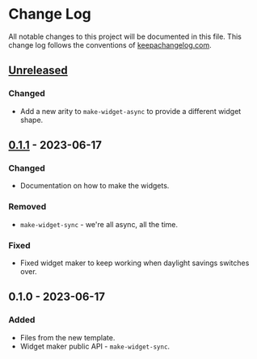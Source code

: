# Change Log
All notable changes to this project will be documented in this file. This change log follows the conventions of [keepachangelog.com](http://keepachangelog.com/).

## [Unreleased]
### Changed
- Add a new arity to `make-widget-async` to provide a different widget shape.

## [0.1.1] - 2023-06-17
### Changed
- Documentation on how to make the widgets.

### Removed
- `make-widget-sync` - we're all async, all the time.

### Fixed
- Fixed widget maker to keep working when daylight savings switches over.

## 0.1.0 - 2023-06-17
### Added
- Files from the new template.
- Widget maker public API - `make-widget-sync`.

[Unreleased]: https://sourcehost.site/your-name/day11-dumbo-octopus/compare/0.1.1...HEAD
[0.1.1]: https://sourcehost.site/your-name/day11-dumbo-octopus/compare/0.1.0...0.1.1
